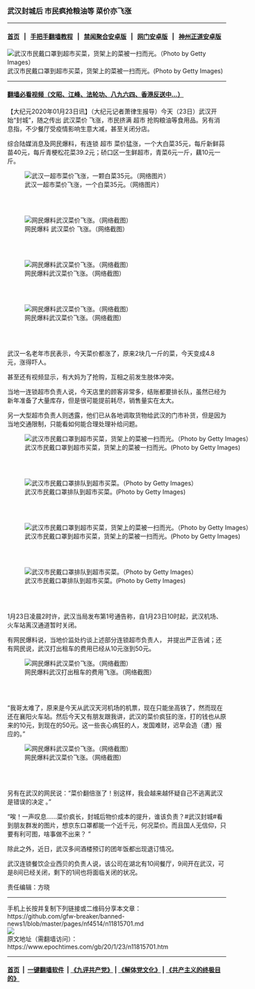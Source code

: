 ### 武汉封城后 市民疯抢粮油等 菜价亦飞涨
------------------------

#### [首页](https://github.com/gfw-breaker/banned-news1/blob/master/README.md) &nbsp;&nbsp;|&nbsp;&nbsp; [手把手翻墙教程](https://github.com/gfw-breaker/guides/wiki) &nbsp;&nbsp;|&nbsp;&nbsp; [禁闻聚合安卓版](https://github.com/gfw-breaker/bn-android) &nbsp;&nbsp;|&nbsp;&nbsp; [网门安卓版](https://github.com/oGate2/oGate) &nbsp;&nbsp;|&nbsp;&nbsp; [神州正道安卓版](https://github.com/SzzdOgate/update) 



<div><img alt="武汉市民戴口罩到超市买菜，货架上的菜被一扫而光。（Photo by Getty Images）" class="aligncenter wp-post-image" src="https://i.epochtimes.com/assets/uploads/2020/01/GettyImages-1195388789-600x400.jpg"/>
<div class="red16 caption">
 武汉市民戴口罩到超市买菜，货架上的菜被一扫而光。(Photo by Getty Images)
</div>
</div><hr/>

#### [翻墙必看视频（文昭、江峰、法轮功、八九六四、香港反送中...）](http://167.172.214.107/home.html)

<div><p>
 【大纪元2020年01月23日讯】（大纪元记者萧律生报导）今天（23日）武汉开始“封城”，随之传出
 <ok href="https://www.epochtimes.com/gb/tag/%E6%AD%A6%E6%B1%89%E8%8F%9C%E4%BB%B7.html">
  武汉菜价
 </ok>
 飞涨，市民挤满
 <ok href="https://www.epochtimes.com/gb/tag/%E8%B6%85%E5%B8%82.html">
  超市
 </ok>
 抢购粮油等食用品。另有消息指，不少餐厅受疫情影响生意大减，甚至关闭分店。
</p>
<p>
 综合陆媒消息及网民爆料，有连锁
 <ok href="https://www.epochtimes.com/gb/tag/%E8%B6%85%E5%B8%82.html">
  超市
 </ok>
 菜价猛涨，一个大白菜35元，每斤新鲜蒜苗40元，每斤青梗松花菜39.2元；硚口区一生鲜超市，青菜6元一斤，藕10元一斤。
</p>
<figure class="wp-caption aligncenter" style="width: 451px">
 <img alt="武汉一超市菜价飞涨，一颗白菜35元。（网络图片）" class="" src="https://ww4.sinaimg.cn/bmiddle/80d17ab7ly1gb6mpto51aj20k00xa7g3.jpg"/>
 <br/><figcaption class="wp-caption-text">
  武汉一超市菜价飞涨，一个白菜35元。（网络图片）
 </figcaption><br/>
</figure><br/>
<figure class="wp-caption aligncenter" id="attachment_11815760" style="width: 540px">
 <ok href="http://i.epochtimes.com/assets/uploads/2020/01/2020-01-23_17-50-19.jpg">
  <img alt="网民爆料武汉菜价飞涨。（网络截图）" class="size-full wp-image-11815760" src="http://i.epochtimes.com/assets/uploads/2020/01/2020-01-23_17-50-19.jpg"/>
 </ok>
 <br/><figcaption class="wp-caption-text">
  网民爆料
  <ok href="https://www.epochtimes.com/gb/tag/%E6%AD%A6%E6%B1%89%E8%8F%9C%E4%BB%B7.html">
   武汉菜价
  </ok>
  飞涨。（网络截图）
 </figcaption><br/>
</figure><br/>
<figure class="wp-caption aligncenter" id="attachment_11815780" style="width: 600px">
 <ok href="http://i.epochtimes.com/assets/uploads/2020/01/e0f316ad15d2391e12f7c0d4272d824e.jpg">
  <img alt="网民爆料武汉菜价飞涨。（网络截图）" class="size-large wp-image-11815780" src="http://i.epochtimes.com/assets/uploads/2020/01/e0f316ad15d2391e12f7c0d4272d824e-600x308.jpg"/>
 </ok>
 <br/><figcaption class="wp-caption-text">
  网民爆料武汉菜价飞涨。（网络截图）
 </figcaption><br/>
</figure><br/>
<figure class="wp-caption aligncenter" id="attachment_11815779" style="width: 600px">
 <ok href="http://i.epochtimes.com/assets/uploads/2020/01/ea777a747d892201f813182a8fae84ab.jpg">
  <img alt="网民爆料武汉菜价飞涨。（网络截图）" class="size-large wp-image-11815779" src="http://i.epochtimes.com/assets/uploads/2020/01/ea777a747d892201f813182a8fae84ab-600x307.jpg"/>
 </ok>
 <br/><figcaption class="wp-caption-text">
  网民爆料武汉菜价飞涨。（网络截图）
 </figcaption><br/>
</figure><br/>
<p>
 武汉一名老年市民表示，今天菜价都涨了，原来2块几一斤的菜，今天变成4.8元，涨得吓人。
</p>
<p>
 甚至还有视频显示，有大妈为了抢购，互相之前发生肢体冲突。
</p>
<p style="text-align: center;">
</p>
<p>
 当地一连锁超市负责人说，今天店里的顾客非常多，结账都要排长队，虽然已经为新年准备了大量库存，但是很可能提前耗尽，销售量实在太大。
</p>
<p>
 另一大型超市负责人则透露，他们已从各地调取货物给武汉的门市补货，但是因为当地交通限制，只能看如何能合理处理补给问题。
</p>
<figure class="wp-caption aligncenter" id="attachment_11815767" style="width: 600px">
 <ok href="http://i.epochtimes.com/assets/uploads/2020/01/GettyImages-1195388789.jpg">
  <img alt="武汉市民戴口罩到超市买菜，货架上的菜被一扫而光。（Photo by Getty Images）" class="size-large wp-image-11815767" src="http://i.epochtimes.com/assets/uploads/2020/01/GettyImages-1195388789-600x400.jpg"/>
 </ok>
 <br/><figcaption class="wp-caption-text">
  武汉市民戴口罩到超市买菜，货架上的菜被一扫而光。(Photo by Getty Images)
 </figcaption><br/>
</figure><br/>
<figure class="wp-caption aligncenter" id="attachment_11815765" style="width: 600px">
 <ok href="http://i.epochtimes.com/assets/uploads/2020/01/GettyImages-1195388753.jpg">
  <img alt="武汉市民戴口罩排队到超市买菜。（Photo by Getty Images）" class="size-large wp-image-11815765" src="http://i.epochtimes.com/assets/uploads/2020/01/GettyImages-1195388753-600x400.jpg"/>
 </ok>
 <br/><figcaption class="wp-caption-text">
  武汉市民戴口罩排队到超市买菜。(Photo by Getty Images)
 </figcaption><br/>
</figure><br/>
<figure class="wp-caption aligncenter" id="attachment_11815764" style="width: 600px">
 <ok href="http://i.epochtimes.com/assets/uploads/2020/01/GettyImages-1195388749.jpg">
  <img alt="武汉市民戴口罩到超市买菜，货架上的菜被一扫而光。（Photo by Getty Images）" class="size-large wp-image-11815764" src="http://i.epochtimes.com/assets/uploads/2020/01/GettyImages-1195388749-600x400.jpg"/>
 </ok>
 <br/><figcaption class="wp-caption-text">
  武汉市民戴口罩到超市买菜，货架上的菜被一扫而光。(Photo by Getty Images)
 </figcaption><br/>
</figure><br/>
<figure class="wp-caption aligncenter" id="attachment_11815763" style="width: 600px">
 <ok href="http://i.epochtimes.com/assets/uploads/2020/01/GettyImages-1195388725.jpg">
  <img alt="武汉市民戴口罩排队到超市买菜。（Photo by Getty Images）" class="size-large wp-image-11815763" src="http://i.epochtimes.com/assets/uploads/2020/01/GettyImages-1195388725-600x400.jpg"/>
 </ok>
 <br/><figcaption class="wp-caption-text">
  武汉市民戴口罩排队到超市买菜。(Photo by Getty Images)
 </figcaption><br/>
</figure><br/>
<p>
 1月23日凌晨2时许，武汉当局发布第1号通告称，自1月23日10时起，武汉机场、火车站离汉通道暂时关闭。
</p>
<p>
 有网民爆料说，当地价监处约谈上述部分连锁超市负责人， 并提出严正告诫；还有网民说，武汉打出租车的费用已经从10元涨到50元。
</p>
<figure class="wp-caption aligncenter" id="attachment_11815759" style="width: 600px">
 <ok href="http://i.epochtimes.com/assets/uploads/2020/01/2020-01-23_17-47-18.jpg">
  <img alt="网民爆料武汉菜价飞涨。（网络截图）" class="size-large wp-image-11815759" src="http://i.epochtimes.com/assets/uploads/2020/01/2020-01-23_17-47-18-600x235.jpg"/>
 </ok>
 <br/><figcaption class="wp-caption-text">
  网民爆料武汉打出租车的费用飞涨。（网络截图）
 </figcaption><br/>
</figure><br/>
<p>
 “我哥太难了，原来是今天从武汉天河机场的机票，现在只能坐高铁了，然而现在还在襄阳火车站。然后今天又有朋友跟我讲，武汉的菜价疯狂的涨，打的钱也从原来的10元，到现在的50元。这一些丧心病狂的人，发国难财，迟早会造（遭）报应的。”
</p>
<figure class="wp-caption aligncenter" id="attachment_11815758" style="width: 600px">
 <ok href="http://i.epochtimes.com/assets/uploads/2020/01/2020-01-23_17-46-25.jpg">
  <img alt="网民爆料武汉菜价飞涨。（网络截图）" class="size-large wp-image-11815758" src="http://i.epochtimes.com/assets/uploads/2020/01/2020-01-23_17-46-25-600x494.jpg"/>
 </ok>
 <br/><figcaption class="wp-caption-text">
  网民爆料武汉菜价飞涨。（网络截图）
 </figcaption><br/>
</figure><br/>
<p>
 另有在武汉的网民说：“菜价翻倍涨了！别这样，我会越来越怀疑自己不逃离武汉是错误的决定 。”
</p>
<p>
 “唉！一声叹息……菜价疯长，封城后物价成本的提升，谁该负责？#武汉封城#看到朋友群发的图片，想京东口罩都能一个近千元，何况菜价。而且国人无信仰，只要有利可图，啥事做不出来？ ​”
</p>
<p>
 除此之外，近日，武汉多间酒楼预订的团年饭都出现退订情况。
</p>
<p>
 武汉连锁餐饮企业西贝的负责人说，该公司在湖北有10间餐厅，9间开在武汉，可是8间已经关闭，剩下的1间也将面临关闭的状况。
</p>
<p>
 责任编辑：方晓
</p>
</div>
<hr/>
手机上长按并复制下列链接或二维码分享本文章：<br/>
https://github.com/gfw-breaker/banned-news1/blob/master/pages/nf4514/n11815701.md <br/>
<a href='https://github.com/gfw-breaker/banned-news1/blob/master/pages/nf4514/n11815701.md'><img src='https://github.com/gfw-breaker/banned-news1/blob/master/pages/nf4514/n11815701.md.png'/></a> <br/>
原文地址（需翻墙访问）：https://www.epochtimes.com/gb/20/1/23/n11815701.htm


------------------------
#### [首页](https://github.com/gfw-breaker/banned-news1/blob/master/README.md) &nbsp;|&nbsp; [一键翻墙软件](https://github.com/gfw-breaker/nogfw/blob/master/README.md) &nbsp;| [《九评共产党》](https://github.com/gfw-breaker/9ping.md/blob/master/README.md#九评之一评共产党是什么) | [《解体党文化》](https://github.com/gfw-breaker/jtdwh.md/blob/master/README.md) | [《共产主义的终极目的》](https://github.com/gfw-breaker/gczydzjmd.md/blob/master/README.md)


<img src='http://gfw-breaker.win/banned-news/pages/nf4514/n11815701.md' width='0px' height='0px'/>